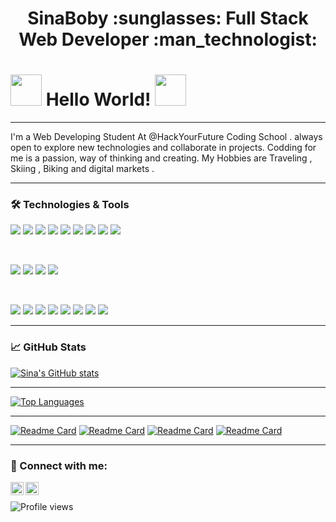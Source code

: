 <h1 align="center">
SinaBoby :sunglasses: Full Stack Web Developer :man_technologist:
</h1>

#     <img src="https://github.com/SinaBoby/SinaBoby.github.io/blob/main/globe.gif?raw=true" width="50px">    Hello World!                <img src="https://raw.githubusercontent.com/MartinHeinz/MartinHeinz/master/wave.gif" width="50px">

---

I'm a Web Developing Student At @HackYourFuture Coding School . always open to explore new technologies and collaborate in projects.
Codding for me is a passion, way of thinking and creating.
My Hobbies are Traveling , Skiing , Biking and digital markets .

---


### :hammer_and_wrench: Technologies & Tools

![](https://img.shields.io/badge/Code-React-informational?style=flat&logo=react&color=61DAFB)
![](https://img.shields.io/badge/Code-Redux-informational?style=flat&logo=Redux&color=764ABC)
![](https://img.shields.io/badge/Code-JavaScript-informational?style=flat&logo=JavaScript&color=F7DF1E)
![](https://img.shields.io/badge/Code-Ruby-informational?style=flat&logo=Ruby&color=CC342D)
![](https://img.shields.io/badge/Code-Ruby_on_Rails-informational?style=flat&logo=Ruby-On-Rails&color=CC0000)
![](https://img.shields.io/badge/Code-HTML5-informational?style=flat&logo=HTML5&color=E34F26)
![](https://img.shields.io/badge/Code-PostgreSQL-informational?style=flat&logo=PostgreSQL&color=336791)
![](https://img.shields.io/badge/Code-SQLite-informational?style=flat&logo=SQLite&color=003B57)
![](https://img.shields.io/badge/Code-Python-informational?style=flat&logo=Python&color=003B57)

</br>

![](https://img.shields.io/badge/Style-Bootstrap-informational?style=flat&logo=Bootstrap&color=7952B3)
![](https://img.shields.io/badge/Style-CSS3-informational?style=flat&logo=CSS3&color=1572B6)
![](https://img.shields.io/badge/Style-styled--components-informational?style=flat&logo=styled-components&color=DB7093)
![](https://img.shields.io/badge/Style-Material--UI-informational?style=flat&logo=Material-UI&color=0081CB)


</br>

![](https://img.shields.io/badge/Tools-Figma-informational?style=flat&logo=Figma&color=F24E1E)
![](https://img.shields.io/badge/Tools-NPM-informational?style=flat&logo=NPM&color=CB3837)
![](https://img.shields.io/badge/Tools-Yarn-informational?style=flat&logo=Yarn&color=2C8EBB)
![](https://img.shields.io/badge/Tools-Postman-informational?style=flat&logo=Postman&color=FF6C37)
![](https://img.shields.io/badge/Tools-Heroku-informational?style=flat&logo=Heroku&color=430098)
![](https://img.shields.io/badge/Tools-Netlify-informational?style=flat&logo=netlify&color=00C7B7)
![](https://img.shields.io/badge/Tools-Git-informational?style=flat&logo=Git&color=F05032)
![](https://img.shields.io/badge/Tools-GitHub-informational?style=flat&logo=GitHub&color=181717)

---
### 📈 GitHub Stats

[![Sina's GitHub stats](https://github-readme-stats.vercel.app/api?username=sinaboby&show_icons=true&theme=highcontrast)](https://github.com/sinaboby/)

<!-- dark, radical, merko, gruvbox, tokyonight, onedark, cobalt, synthwave, highcontrast, dracula -->

---

[![Top Languages](https://github-readme-stats.vercel.app/api/top-langs/?username=sinaboby&layout=compact)](https://github.com/sinaboby/)

---

[![Readme Card](https://github-readme-stats.vercel.app/api/pin/?username=sinaboby&repo=browser-quiz-project-starter)](https://github.com/SinaBoby/browser-quiz-project-starter)
[![Readme Card](https://github-readme-stats.vercel.app/api/pin/?username=sinaboby&repo=navbar)](https://github.com/SinaBoby/navbar)
[![Readme Card](https://github-readme-stats.vercel.app/api/pin/?username=sinaboby&repo=patreonResponsive)](https://github.com/SinaBoby/patreonResponsive)
[![Readme Card](https://github-readme-stats.vercel.app/api/pin/?username=sinaboby&repo=pianoBar)](https://github.com/SinaBoby/pianoBar)

---

### 🤝 Connect with me:

<a href="https://www.linkedin.com/in/sinagholipour/"><img align="left" src="https://raw.githubusercontent.com/yushi1007/yushi1007/main/images/linkedin.svg" alt="Yu Shi | LinkedIn" width="21px"/></a>
<a href="https://instagram.com/sinaboby"><img align="left" src="https://raw.githubusercontent.com/yushi1007/yushi1007/main/images/instagram.svg" alt="Yu Shi | Instagram" width="21px"/></a>

<br>

![Profile views](https://gpvc.arturio.dev/SinaBoby)







<!-- Resources -->
<!-- Icons: https://simpleicons.org/ -->
<!-- GitHub Stats: https://github.com/anuraghazra/github-readme-stats -->
<!-- Emojis: https://emojipedia.org/emoji/ -->
<!-- HTML Emojis: https://www.fileformat.info/index.htm -->
<!-- Shields: https://shields.io/ -->
<!-- Awesome GitHub Profile README: https://github.com/abhisheknaiidu/awesome-github-profile-readme -->

